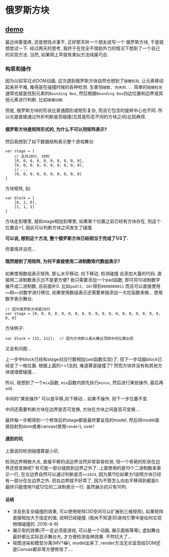 
# 俄罗斯方块

## [demo](http://flfwzgl.github.io/Tetris/)

最近闲着蛋疼, 还是想找点事干, 正好那天听一个朋友说写一个 俄罗斯方块, 于是就想尝试一下. 经过两天的思考, 我终于在完全不借助外力的情况下想到了一个自己的实现方法. 当然, 如果网上早就有类似方法纯属巧合.

### 构思和操作
因为以前写过点DOM动画, 这次遇到俄罗斯方块自然也想到了```碰撞检测```, 让元素移动起来并不难, 难得是在碰撞时候的各种检测. 生害怕```碰壁, 肉夹肉...```
简单的```碰撞检测```通常也就是找到元素的```Bounding Box```, 然后根据```Bounding Box```四边位置和边界或其他元素进行判断. 比如```碰撞动画```.

但是, 俄罗斯方块的形状比普通圆形或矩形复杂, 而且它包含的旋转中心也不同. 所以光是直接通过外形判断是否碰撞(尤其是形态不同的方块之间)比较麻烦.

#### 俄罗斯方块是矩阵形式的, 为什么不可以用矩阵表示?
然后我想到了如下数据结构表示整个游戏舞台:
```
var stage = [
    // 总共20行, 10列
    [0, 0, 0, 0, 0, 0, 0, 0, 0, 0],
    [0, 0, 0, 0, 0, 0, 0, 0, 0, 0],
    // ...
    [0, 0, 0, 0, 0, 0, 0, 0, 0, 0]
]
```
方块矩阵, 如:
```
var block = [
    [0, 1, 0],
    [1, 1, 1]
]
```
方块走到哪里, 就和stage相加到哪里, 如果某个位置之前已经有方块存在, 则这个位置会>1, 因此可以判断方块之间发生了碰撞.

__可以说, 想到这个方法, 整个俄罗斯方块已经相当于完成了1/3了.__

但事情并没完...

#### 既然想到了用矩阵, 为何不直接使用二进制数取代数组表示?
如果使用数组表示矩阵, 那么水平移动, 向下移动, 检测碰撞 会添加大量的代码. 直接用二进制数表示岂不是更方便?
我只需要添加一个pad函数, 即可将10进制数字展开成二进制数, 且前面补0. 比如```pad(3, 10)```得到```0000000011```
而且可以直接使用```<<```和```>>```对数字进行移位, 如果使用数组表示还需要单独添加一大坨函数来做...
使用数字表示舞台:
```
// 因为俄罗斯方块是20行
var stage = [0, 0, 0, 0, 0, 0, 0, 0, 0, 0, 0, 0, 0, 0, 0, 0, 0, 0, 0, 0, 0]
```
方块例子:
```
var block = [32, 112];  // 因为方块默认是从舞台顶部中间位置出现
```
又会有问题...

上一步中block已经和stage对应行数相加(```add```函数实现)了, 但下一步动画block已经变了一格位置. 根据上面的<=1法则, 难道算是碰撞了? 然而方块并没有和其他方块或墙壁碰撞...

所以, 我想到了一个```mix```函数, ```mix```函数内部先执行```minus```, 然后进行某些操作, 最后再```add```.

中间的"某些操作" 可以是平移,向下移动... 如果不操作, 则下一步位置不变.

中间还需要判断方块在边界是否可变换, 方块在方块之间是否可变换.... 

最终每一步都得到一个修改后的stage都是最终要呈现的model, 然后将model直接投射到dom或者canvas(使用```render```), over!

#### 遇到的坑
上面说的检测碰撞算是小坑.

检测边界稍微大点, 直接平移的话边界当然非常容易检测, 但一个奇葩的形状在边界还想变换呢? 有可能一部分就跑到边界之外了. 上面使用的是10个二进制数来表示一行,  在左边界自然可以通过判断是否```>=1024```, 因为第11位如果为1说明方块已经有一部分在左边界之外. 但右边界就不好弄了, 因为不管怎么向右平移得到都是0.
最终只能使用11或12位的二进制表示一行. 虽然展示的只有10列.

#### 总结
* 涉及到复杂碰撞的效果, 可以使用矩阵(3D空间可以扩展到三维矩阵), 如果矩阵直接相加大于指定的值, 说明已经碰撞. (我尚不知道3D游戏引擎中是如何实现物理碰撞的. 2016-4-8)
* 展示型的效果(不一定必须是游戏, 可以是一个动画, 展示面板等等), 虚拟舞台最好都比实际显示舞台大, 才方便检测各种效果. 不然坑大了...
* 视图渲染和模型分离(MV?😂), model出来了, render方法无论呈现给DOM还是Canvas都非常方便修改了....














